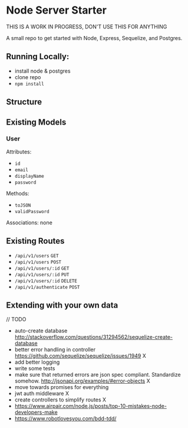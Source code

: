 # Node Server Starter

THIS IS A WORK IN PROGRESS, DON'T USE THIS FOR ANYTHING

A small repo to get started with Node, Express, Sequelize, and Postgres.

## Running Locally:
- install node & postgres
- clone repo
- `npm install`

## Structure

## Existing Models
### User
Attributes:
- `id`
- `email`
- `displayName`
- `password`

Methods:
- `toJSON`
- `validPassword`

Associations: none

## Existing Routes
- `/api/v1/users` `GET`
- `/api/v1/users` `POST`
- `/api/v1/users/:id` `GET`
- `/api/v1/users/:id` `PUT`
- `/api/v1/users/:id` `DELETE`
- `/api/v1/authenticate` `POST`


## Extending with your own data


// TODO
- auto-create database http://stackoverflow.com/questions/31294562/sequelize-create-database
- better error handling in controller https://github.com/sequelize/sequelize/issues/1949 X
- add better logging
- write some tests
- make sure that returned errors are json spec compliant. Standardize somehow. http://jsonapi.org/examples/#error-objects X
- move towards promises for everything
- jwt auth middleware X
- create controllers to simplify routes X
- https://www.airpair.com/node.js/posts/top-10-mistakes-node-developers-make
- https://www.robotlovesyou.com/bdd-tdd/
